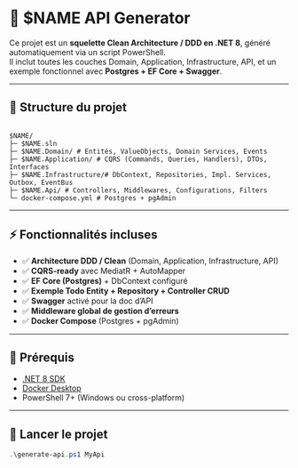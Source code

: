 # 🚀 $NAME API Generator

Ce projet est un **squelette Clean Architecture / DDD en .NET 8**, généré automatiquement via un script PowerShell.  
Il inclut toutes les couches Domain, Application, Infrastructure, API, et un exemple fonctionnel avec **Postgres + EF Core + Swagger**.

---

## 📂 Structure du projet

```

$NAME/
├─ $NAME.sln
├─ $NAME.Domain/ # Entités, ValueObjects, Domain Services, Events
├─ $NAME.Application/ # CQRS (Commands, Queries, Handlers), DTOs, Interfaces
├─ $NAME.Infrastructure/# DbContext, Repositories, Impl. Services, Outbox, EventBus
├─ $NAME.Api/ # Controllers, Middlewares, Configurations, Filters
└─ docker-compose.yml # Postgres + pgAdmin

```


---

## ⚡ Fonctionnalités incluses

- ✅ **Architecture DDD / Clean** (Domain, Application, Infrastructure, API)  
- ✅ **CQRS-ready** avec MediatR + AutoMapper  
- ✅ **EF Core (Postgres)** + DbContext configuré  
- ✅ **Exemple Todo Entity + Repository + Controller CRUD**  
- ✅ **Swagger** activé pour la doc d’API  
- ✅ **Middleware global de gestion d’erreurs**  
- ✅ **Docker Compose** (Postgres + pgAdmin)  

---

## 🔧 Prérequis

- [.NET 8 SDK](https://dotnet.microsoft.com/download)
- [Docker Desktop](https://www.docker.com/products/docker-desktop)
- PowerShell 7+ (Windows ou cross-platform)

---

## 🚀 Lancer le projet

```powershell
.\generate-api.ps1 MyApi
```